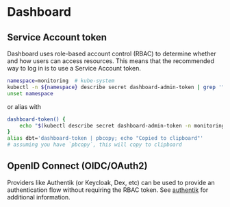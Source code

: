 # Dashboard

## Service Account token

Dashboard uses role-based account control (RBAC) to determine whether and how users can access
resources. This means that the recommended way to log in is to use a Service Account token.

<!-- ```sh
# Create Service Account
NAMESPACE=monitoring  # kube-system
kubectl -n ${NAMESPACE} create serviceaccount dashboard-admin
# Give admin rights to account (automatically created by Helm chart)
kubectl create clusterrolebinding dashboard-admin --serviceaccount=${NAMESPACE}:dashboard-admin --clusterrole=cluster-admin
unset NAMESPACE
``` -->

```sh
namespace=monitoring  # kube-system
kubectl -n ${namespace} describe secret dashboard-admin-token | grep '^token' | awk '{ print $2 }'
unset namespace
```

or alias with

```sh
dashboard-token() {
    echo "$(kubectl describe secret dashboard-admin-token -n monitoring | grep '^token' | awk '{ print $2 }')"
}
alias dbt='dashboard-token | pbcopy; echo "Copied to clipboard"'
# assuming you have `pbcopy`, this will copy to clipboard
```

## OpenID Connect (OIDC/OAuth2)

Providers like Authentik (or Keycloak, Dex, etc) can be used to provide an authentication flow
without requiring the RBAC token. See [authentik](../../security/authentik/README.md) for additional
information.
